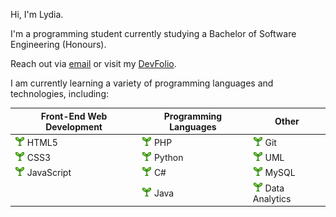 Hi, I'm Lydia. 

I'm a programming student currently studying a Bachelor of Software Engineering (Honours).

Reach out via [email](mailto:lydiakristinee@outlook.com?subject=Hello%20From%20GitHub&body=Hi%20Lydia%2c%0a) or visit my [DevFolio](https://lydiakristine.dev).

I am currently learning a variety of programming languages and technologies, including:

| Front-End Web Development | Programming Languages | Other |
| --- | --- | --- |
| ![Dancing Leaf](https://github.com/maneheks/maneheks/raw/main/images/leaf-dance.gif "Dancing Leaf") HTML5 | ![Dancing Leaf](https://github.com/maneheks/maneheks/raw/main/images/leaf-dance.gif "Dancing Leaf") PHP | ![Dancing Leaf](https://github.com/maneheks/maneheks/raw/main/images/leaf-dance.gif "Dancing Leaf") Git |
| ![Dancing Leaf](https://github.com/maneheks/maneheks/raw/main/images/leaf-dance.gif "Dancing Leaf") CSS3 | ![Dancing Leaf](https://github.com/maneheks/maneheks/raw/main/images/leaf-dance.gif "Dancing Leaf") Python | ![Dancing Leaf](https://github.com/maneheks/maneheks/raw/main/images/leaf-dance.gif "Dancing Leaf") UML |
| ![Dancing Leaf](https://github.com/maneheks/maneheks/raw/main/images/leaf-dance.gif "Dancing Leaf") JavaScript | ![Dancing Leaf](https://github.com/maneheks/maneheks/raw/main/images/leaf-dance.gif "Dancing Leaf") C# | ![Dancing Leaf](https://github.com/maneheks/maneheks/raw/main/images/leaf-dance.gif "Dancing Leaf") MySQL |
|  | ![Dancing Leaf](https://github.com/maneheks/maneheks/raw/main/images/leaf-dance.gif "Dancing Leaf") Java | ![Dancing Leaf](https://github.com/maneheks/maneheks/raw/main/images/leaf-dance.gif "Dancing Leaf") Data Analytics |

